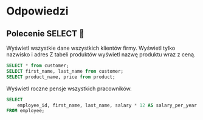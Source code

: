 # Odpowiedzi

## Polecenie SELECT 👀

Wyświetl wszystkie dane wszystkich klientów firmy.
Wyświetl tylko nazwisko i adres
Z tabeli produktów wyświetl nazwę produktu wraz z ceną.

```sql
SELECT * from customer;
SELECT first_name, last_name from customer;
SELECT product_name, price from product;
```

Wyświetl roczne pensje wszystkich pracowników.

```sql
SELECT
	employee_id, first_name, last_name, salary * 12 AS salary_per_year
FROM employee;
```

